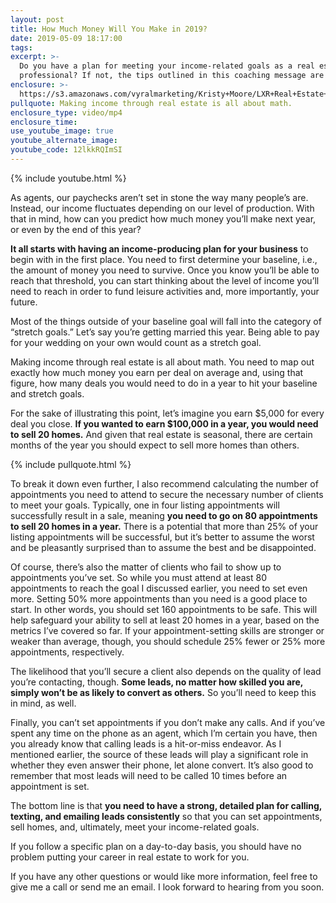 ```yaml
---
layout: post
title: How Much Money Will You Make in 2019?
date: 2019-05-09 18:17:00
tags:
excerpt: >-
  Do you have a plan for meeting your income-related goals as a real estate
  professional? If not, the tips outlined in this coaching message are for you.
enclosure: >-
  https://s3.amazonaws.com/vyralmarketing/Kristy+Moore/LXR+Real+Estate+Coaching-+How+Much+Money+Will+You+Make+in+2019_.mp4
pullquote: Making income through real estate is all about math.
enclosure_type: video/mp4
enclosure_time:
use_youtube_image: true
youtube_alternate_image:
youtube_code: 12lkkRQImSI
---
```


{% include youtube.html %}

As agents, our paychecks aren’t set in stone the way many people’s are. Instead, our income fluctuates depending on our level of production. With that in mind, how can you predict how much money you’ll make next year, or even by the end of this year?

**It all starts with having an income-producing plan for your business** to begin with in the first place. You need to first determine your baseline, i.e., the amount of money you need to survive. Once you know you’ll be able to reach that threshold, you can start thinking about the level of income you’ll need to reach in order to fund leisure activities and, more importantly, your future.

Most of the things outside of your baseline goal will fall into the category of “stretch goals.” Let’s say you’re getting married this year. Being able to pay for your wedding on your own would count as a stretch goal.&nbsp;

Making income through real estate is all about math. You need to map out exactly how much money you earn per deal on average and, using that figure, how many deals you would need to do in a year to hit your baseline and stretch goals.&nbsp;

For the sake of illustrating this point, let’s imagine you earn $5,000 for every deal you close. **If you wanted to earn $100,000 in a year, you would need to sell 20 homes.** And given that real estate is seasonal, there are certain months of the year you should expect to sell more homes than others.&nbsp;

{% include pullquote.html %}

To break it down even further, I also recommend calculating the number of appointments you need to attend to secure the necessary number of clients to meet your goals. Typically, one in four listing appointments will successfully result in a sale, meaning **you need to go on 80 appointments to sell 20 homes in a year.** There is a potential that more than 25% of your listing appointments will be successful, but it’s better to assume the worst and be pleasantly surprised than to assume the best and be disappointed.&nbsp;

Of course, there’s also the matter of clients who fail to show up to appointments you’ve set. So while you must attend at least 80 appointments to reach the goal I discussed earlier, you need to set even more. Setting 50% more appointments than you need is a good place to start. In other words, you should set 160 appointments to be safe. This will help safeguard your ability to sell at least 20 homes in a year, based on the metrics I’ve covered so far. If your appointment-setting skills are stronger or weaker than average, though, you should schedule 25% fewer or 25% more appointments, respectively.&nbsp;

The likelihood that you’ll secure a client also depends on the quality of lead you’re contacting, though. **Some leads, no matter how skilled you are, simply won’t be as likely to convert as others.** So you’ll need to keep this in mind, as well.

Finally, you can’t set appointments if you don’t make any calls. And if you’ve spent any time on the phone as an agent, which I’m certain you have, then you already know that calling leads is a hit-or-miss endeavor. As I mentioned earlier, the source of these leads will play a significant role in whether they even answer their phone, let alone convert. It’s also good to remember that most leads will need to be called 10 times before an appointment is set.&nbsp;

The bottom line is that **you need to have a strong, detailed plan for calling, texting, and emailing leads consistently** so that you can set appointments, sell homes, and, ultimately, meet your income-related goals.&nbsp;

If you follow a specific plan on a day-to-day basis, you should have no problem putting your career in real estate to work for you.

If you have any other questions or would like more information, feel free to give me a call or send me an email. I look forward to hearing from you soon.